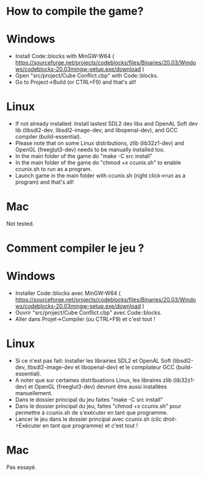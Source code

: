 # How to compile the game?

# Windows
- Install Code::blocks with MinGW-W64 ( https://sourceforge.net/projects/codeblocks/files/Binaries/20.03/Windows/codeblocks-20.03mingw-setup.exe/download )
- Open "src/project/Cube Conflict.cbp" with Code::blocks.
- Go to Project->Build (or CTRL+F9) and that's all!

# Linux
- If not already installed: Install lastest SDL2 dev libs and OpenAL Soft dev lib (libsdl2-dev, libsdl2-image-dev, and libopenal-dev), and GCC compiler (build-essential).
- Please note that on some Linux distributions, zlib (lib32z1-dev) and OpenGL (freeglut3-dev) needs to be manually installed too.
- In the main folder of the game do "make -C src install"
- In the main folder of the game do "chmod +x ccunix.sh" to enable ccunix.sh to run as a program.
- Launch game in the main folder with ccunix.sh (right click->run as a program) and that's all!

# Mac
Not tested.


# Comment compiler le jeu ?

# Windows
- Installer Code::blocks avec MinGW-W64 ( https://sourceforge.net/projects/codeblocks/files/Binaries/20.03/Windows/codeblocks-20.03mingw-setup.exe/download )
- Ouvrir "src/project/Cube Conflict.cbp" avec Code::blocks.
- Aller dans Projet->Compiler (ou CTRL+F9) et c'est tout !

# Linux
- Si ce n'est pas fait: Installer les librairies SDL2 et OpenAL Soft (libsdl2-dev, libsdl2-image-dev et libopenal-dev) et le compilateur GCC (build-essential).
- A noter que sur certaines distribuations Linux, les libraires zlib (lib32z1-dev) et OpenGL (freeglut3-dev) devront être aussi installées manuellement.
- Dans le dossier principal du jeu faites "make -C src install"
- Dans le dossier principal du jeu, faites "chmod +x ccunix.sh" pour permettre à ccunix.sh de s'exécuter en tant que programme.
- Lancer le jeu dans le dossier principal avec ccunix.sh (clic droit->Exécuter en tant que programme) et c'est tout !

# Mac
Pas essayé.